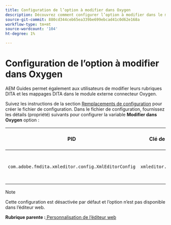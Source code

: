 ```yaml
---
title: Configuration de l’option à modifier dans Oxygen
description: Découvrez comment configurer l’option à modifier dans le module externe du connecteur Oxygen.
source-git-commit: 880cd344ceb65ea339be699ebcad41c0d62e168a
workflow-type: tm+mt
source-wordcount: '104'
ht-degree: 1%

---
```


# Configuration de l’option à modifier dans Oxygen

AEM Guides permet également aux utilisateurs de modifier leurs rubriques DITA et les mappages DITA dans le module externe connecteur Oxygen.

Suivez les instructions de la section [Remplacements de configuration](download-install-additional-config-override.md#) pour créer le fichier de configuration. Dans le fichier de configuration, fournissez les détails (propriété) suivants pour configurer la variable **Modifier dans Oxygen** option :



| PID | Clé de propriété | Valeur de la propriété |
|---|------------|--------------|
| `com.adobe.fmdita.xmleditor.config.XmlEditorConfig` | `xmleditor.editinoxygen` | Booléen \(true/false\). **Valeur par défaut**: false |

>[!NOTE]
>
> Cette configuration est désactivée par défaut et l’option n’est pas disponible dans l’éditeur web.

**Rubrique parente :**[ Personnalisation de l’éditeur web](conf-web-editor.md)
